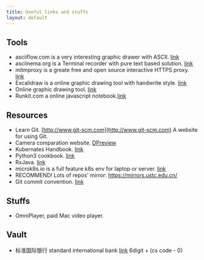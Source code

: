 ```yaml
---
title: Useful links and stuffs
layout: default
---
```


## Tools
+ asciiflow.com is a very interesting graphic drawer with ASCII. [link](https://asciiflow.com)
+ asciinema.org is a Terminal recorder with pure text based solution. [link](https://asciinema.org)
+ mitmproxy is a greate free and open source interactive HTTPS proxy. [link](https://mitmproxy.org)
+ Excalidraw is a online graphic drawing tool with handwrite style. [link](https://excalidraw.com)
+ Online graphic drawing tool. [link](https://app.diagrams.net)
+ Runkit.com a online javascript notebook.[link](http://runkit.com)

## Resources
+ Learn Git. [http://www.git-scm.com](http://www.git-scm.com) A website for using Git.
+ Camera comparation website. [DPreview](http://www.dpreview.com) 
+ Kubernates Handbook. [link](https://jimmysong.io/kubernetes-handbook/)
+ Python3 cookbook. [link](http://python3-cookbook.readthedocs.io/zh_CN/latest/)
+ RxJava. [link](http://gank.io/post/560e15be2dca930e00da1083#toc_1)
+ microk8s.io is a full feature k8s env for laptop or server. [link](https://microk8s.io)
+ RECOMMEND! Lots of repos' mirror: https://mirrors.ustc.edu.cn/
+ Git commit convention. [link](https://www.conventionalcommits.org)


## Stuffs
+ OmniPlayer, paid Mac video player.

## Vault
+ 标准国际银行 standard international bank [link](https://ebank.standardintbank.com) 6digit + (cs code - 0)

